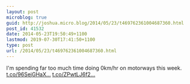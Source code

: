 ```yaml
---
layout: post
microblog: true
guid: http://joshua.micro.blog/2014/05/23/t469762361004687360.html
post_id: 41532
date: 2014-05-23T19:50:49+1100
lastmod: 2019-07-30T17:41:50+1100
type: post
url: /2014/05/23/t469762361004687360.html
---
```

I'm spending far too much time doing 0km/hr on motorways this week. [t.co/96SejGHaX...](http://t.co/96SejGHaXn) [t.co/ZPwtLJ6f2...](http://t.co/ZPwtLJ6f2r)
